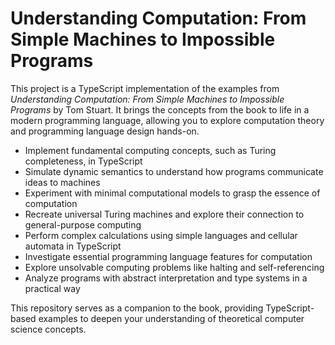 # Understanding Computation: From Simple Machines to Impossible Programs

This project is a TypeScript implementation of the examples from *Understanding Computation: From Simple Machines to Impossible Programs* by Tom Stuart. It brings the concepts from the book to life in a modern programming language, allowing you to explore computation theory and programming language design hands-on.

* Implement fundamental computing concepts, such as Turing completeness, in TypeScript
* Simulate dynamic semantics to understand how programs communicate ideas to machines
* Experiment with minimal computational models to grasp the essence of computation
* Recreate universal Turing machines and explore their connection to general-purpose computing
* Perform complex calculations using simple languages and cellular automata in TypeScript
* Investigate essential programming language features for computation
* Explore unsolvable computing problems like halting and self-referencing
* Analyze programs with abstract interpretation and type systems in a practical way

This repository serves as a companion to the book, providing TypeScript-based examples to deepen your understanding of theoretical computer science concepts.
